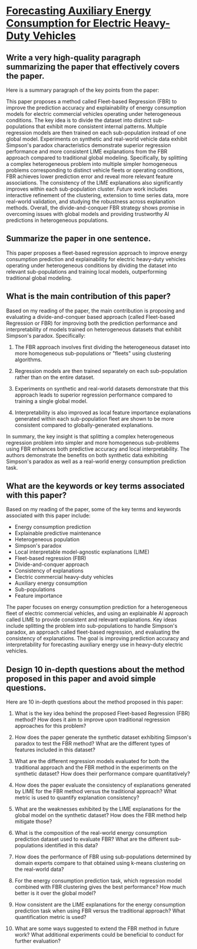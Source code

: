 # [Forecasting Auxiliary Energy Consumption for Electric Heavy-Duty   Vehicles](https://arxiv.org/abs/2311.16003)

## Write a very high-quality paragraph summarizing the paper that effectively covers the paper.

 Here is a summary paragraph of the key points from the paper:

This paper proposes a method called Fleet-based Regression (FBR) to improve the prediction accuracy and explainability of energy consumption models for electric commercial vehicles operating under heterogeneous conditions. The key idea is to divide the dataset into distinct sub-populations that exhibit more consistent internal patterns. Multiple regression models are then trained on each sub-population instead of one global model. Experiments on synthetic and real-world vehicle data exhibit Simpson's paradox characteristics demonstrate superior regression performance and more consistent LIME explanations from the FBR approach compared to traditional global modeling. Specifically, by splitting a complex heterogeneous problem into multiple simpler homogeneous problems corresponding to distinct vehicle fleets or operating conditions, FBR achieves lower prediction error and reveal more relevant feature associations. The consistency of the LIME explanations also significantly improves within each sub-population cluster. Future work includes interactive refinement of the clustering, extension to time series data, more real-world validation, and studying the robustness across explanation methods. Overall, the divide-and-conquer FBR strategy shows promise in overcoming issues with global models and providing trustworthy AI predictions in heterogeneous populations.


## Summarize the paper in one sentence.

 This paper proposes a fleet-based regression approach to improve energy consumption prediction and explainability for electric heavy-duty vehicles operating under heterogeneous conditions by dividing the dataset into relevant sub-populations and training local models, outperforming traditional global modeling.


## What is the main contribution of this paper?

 Based on my reading of the paper, the main contribution is proposing and evaluating a divide-and-conquer based approach (called Fleet-based Regression or FBR) for improving both the prediction performance and interpretability of models trained on heterogeneous datasets that exhibit Simpson's paradox. Specifically:

1) The FBR approach involves first dividing the heterogeneous dataset into more homogeneous sub-populations or "fleets" using clustering algorithms. 

2) Regression models are then trained separately on each sub-population rather than on the entire dataset.

3) Experiments on synthetic and real-world datasets demonstrate that this approach leads to superior regression performance compared to training a single global model.

4) Interpretability is also improved as local feature importance explanations generated within each sub-population fleet are shown to be more consistent compared to globally-generated explanations. 

In summary, the key insight is that splitting a complex heterogeneous regression problem into simpler and more homogeneous sub-problems using FBR enhances both predictive accuracy and local interpretability. The authors demonstrate the benefits on both synthetic data exhibiting Simpson's paradox as well as a real-world energy consumption prediction task.


## What are the keywords or key terms associated with this paper?

 Based on my reading of the paper, some of the key terms and keywords associated with this paper include:

- Energy consumption prediction
- Explainable predictive maintenance 
- Heterogeneous population
- Simpson's paradox
- Local interpretable model-agnostic explanations (LIME)
- Fleet-based regression (FBR)
- Divide-and-conquer approach
- Consistency of explanations
- Electric commercial heavy-duty vehicles
- Auxiliary energy consumption
- Sub-populations
- Feature importance

The paper focuses on energy consumption prediction for a heterogeneous fleet of electric commercial vehicles, and using an explainable AI approach called LIME to provide consistent and relevant explanations. Key ideas include splitting the problem into sub-populations to handle Simpson's paradox, an approach called fleet-based regression, and evaluating the consistency of explanations. The goal is improving prediction accuracy and interpretability for forecasting auxiliary energy use in heavy-duty electric vehicles.


## Design 10 in-depth questions about the method proposed in this paper and avoid simple questions.

 Here are 10 in-depth questions about the method proposed in this paper:

1. What is the key idea behind the proposed Fleet-based Regression (FBR) method? How does it aim to improve upon traditional regression approaches for this problem?

2. How does the paper generate the synthetic dataset exhibiting Simpson's paradox to test the FBR method? What are the different types of features included in this dataset?

3. What are the different regression models evaluated for both the traditional approach and the FBR method in the experiments on the synthetic dataset? How does their performance compare quantitatively?

4. How does the paper evaluate the consistency of explanations generated by LIME for the FBR method versus the traditional approach? What metric is used to quantify explanation consistency?  

5. What are the weaknesses exhibited by the LIME explanations for the global model on the synthetic dataset? How does the FBR method help mitigate those?

6. What is the composition of the real-world energy consumption prediction dataset used to evaluate FBR? What are the different sub-populations identified in this data?

7. How does the performance of FBR using sub-populations determined by domain experts compare to that obtained using k-means clustering on the real-world data?

8. For the energy consumption prediction task, which regression model combined with FBR clustering gives the best performance? How much better is it over the global model?

9. How consistent are the LIME explanations for the energy consumption prediction task when using FBR versus the traditional approach? What quantification metric is used?

10. What are some ways suggested to extend the FBR method in future work? What additional experiments could be beneficial to conduct for further evaluation?
